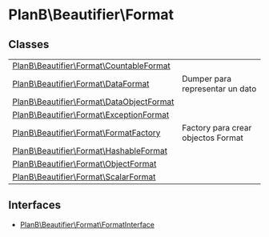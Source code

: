 
                                                                                                                                            
    
# PlanB\Beautifier\Format



## Classes
| | |
| --- | --- |
| [PlanB\Beautifier\Format\CountableFormat](../../PlanB/Beautifier/Format/CountableFormat.md) |  |
| [PlanB\Beautifier\Format\DataFormat](../../PlanB/Beautifier/Format/DataFormat.md) | Dumper para representar un dato |
| [PlanB\Beautifier\Format\DataObjectFormat](../../PlanB/Beautifier/Format/DataObjectFormat.md) |  |
| [PlanB\Beautifier\Format\ExceptionFormat](../../PlanB/Beautifier/Format/ExceptionFormat.md) |  |
| [PlanB\Beautifier\Format\FormatFactory](../../PlanB/Beautifier/Format/FormatFactory.md) | Factory para crear objectos Format |
| [PlanB\Beautifier\Format\HashableFormat](../../PlanB/Beautifier/Format/HashableFormat.md) |  |
| [PlanB\Beautifier\Format\ObjectFormat](../../PlanB/Beautifier/Format/ObjectFormat.md) |  |
| [PlanB\Beautifier\Format\ScalarFormat](../../PlanB/Beautifier/Format/ScalarFormat.md) |  |


## Interfaces
- [PlanB\Beautifier\Format\FormatInterface](../../PlanB/Beautifier/Format/FormatInterface.md)




                                                                                                                                                                                                                                                                                                                                                                                                            
    
                                                                                                                                                                                                                                                                             
                